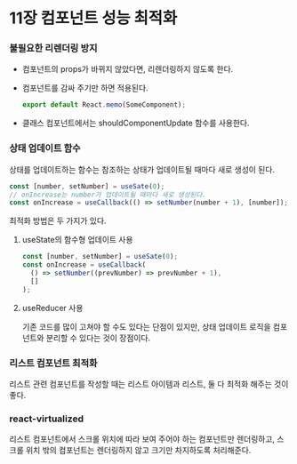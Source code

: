 # 11장 컴포넌트 성능 최적화

### 불필요한 리렌더링 방지

- 컴포넌트의 props가 바뀌지 않았다면, 리렌더링하지 않도록 한다.
- 컴포넌트를 감싸 주기만 하면 적용된다.

  ```jsx
  export default React.memo(SomeComponent);
  ```

- 클래스 컴포넌트에서는 shouldComponentUpdate 함수를 사용한다.

### 상태 업데이트 함수

상태를 업데이트하는 함수는 참조하는 상태가 업데이트될 때마다 새로 생성이 된다.

```jsx
const [number, setNumber] = useSate(0);
// onIncrease는 number가 업데이트될 때마다 새로 생성된다.
const onIncrease = useCallback(() => setNumber(number + 1), [number]);
```

최적화 방법은 두 가지가 있다.

1. useState의 함수형 업데이트 사용

   ```jsx
   const [number, setNumber] = useSate(0);
   const onIncrease = useCallback(
     () => setNumber((prevNumber) => prevNumber + 1),
     []
   );
   ```

2. useReducer 사용

   기존 코드를 많이 고쳐야 할 수도 있다는 단점이 있지만, 상태 업데이트 로직을 컴포넌트와 분리할 수 있다는 것이 장점이다.

### 리스트 컴포넌트 최적화

리스트 관련 컴포넌트를 작성할 때는 리스트 아이템과 리스트, 둘 다 최적화 해주는 것이 좋다.

### react-virtualized

리스트 컴포넌트에서 스크롤 위치에 따라 보여 주어야 하는 컴포넌트만 렌더링하고, 스크롤 위치 밖의 컴포넌트는 렌더링하지 않고 크기만 차지하도록 처리해준다.
